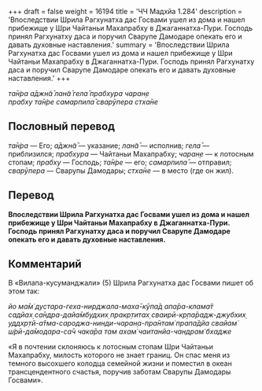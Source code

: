 +++
draft = false
weight = 16194
title = 'ЧЧ Мадхйа 1.284'
description = 'Впоследствии Шрила Рагхунатха дас Госвами ушел из дома и нашел прибежище у Шри Чайтаньи Махапрабху в Джаганнатха-Пури. Господь принял Рагхунатху даса и поручил Сварупе Дамодаре опекать его и давать духовные наставления.'
summary = 'Впоследствии Шрила Рагхунатха дас Госвами ушел из дома и нашел прибежище у Шри Чайтаньи Махапрабху в Джаганнатха-Пури. Господь принял Рагхунатху даса и поручил Сварупе Дамодаре опекать его и давать духовные наставления.'
+++

_та̄н̇ра а̄джн̃а̄ лан̃а̄ гела̄ прабхура чаран̣е  
прабху та̄н̇ре самарпила̄ сварӯпера стха̄не_

## Пословный перевод

_та̄н̇ра_ — Его; _а̄джн̃а̄_ — указание; _лан̃а̄_ — исполнив; _гела̄_ — приблизился; _прабхура_ — Чайтаньи Махапрабху; _чаран̣е_ — к лотосным стопам; _прабху_ — Господь; _та̄н̇ре_ — его; _самарпила̄_ — отправил; _сварӯпера_ — Сварупы Дамодары; _стха̄не_ — в место (где он жил).

## Перевод

**Впоследствии Шрила Рагхунатха дас Госвами ушел из дома и нашел прибежище у Шри Чайтаньи Махапрабху в Джаганнатха-Пури. Господь принял Рагхунатху даса и поручил Сварупе Дамодаре опекать его и давать духовные наставления.**

## Комментарий

В «Вилапа-кусуманджали» (5) Шрила Рагхунатха дас Госвами пишет об этом так:

_йо ма̄м̇ дустара-геха-нирджала-маха̄-кӯпа̄д апа̄ра-клама̄т  
садйах̣ са̄ндра-дайа̄мбудхих̣ пракр̣титах̣ сваирӣ-кр̣па̄радж-джубхих̣  
уддхр̣тй-а̄тма-сароджа-нинди-чаран̣а-пра̄нтам̇ прапа̄дйа свайам̇  
ш́рӣ-да̄модара-са̄ч чака̄ра там ахам̇ чаитанйа-чандрам̇ бхадже_

«Я в почтении склоняюсь к лотосным стопам Шри Чайтаньи Махапрабху, милость которого не знает границ. Он спас меня из темного высохшего колодца семейной жизни и поместил в океан трансцендентного счастья, поручив заботам Сварупы Дамодары Госвами».
